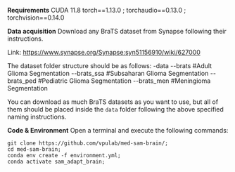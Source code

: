 **Requirements**
CUDA 11.8
torch==1.13.0 ; torchaudio==0.13.0 ; torchvision==0.14.0


**Data acquisition**
Download any BraTS dataset from Synapse following their instructions.

Link: https://www.synapse.org/Synapse:syn51156910/wiki/627000

The dataset folder structure should be as follows:
-data
--brats #Adult Glioma Segmentation
--brats_ssa #Subsaharan Glioma Segmentation
--brats_ped #Pediatric Glioma Segmentation
--brats_men #Meningioma Segmentation

You can download as much BraTS datasets as you want to use, but all of them should be placed inside the `data` folder following the above specified naming instructions.

**Code & Environment**
Open a terminal and execute the following commands:


```
git clone https://github.com/vpulab/med-sam-brain/;
cd med-sam-brain;
conda env create -f environment.yml;
conda activate sam_adapt_brain;
```
